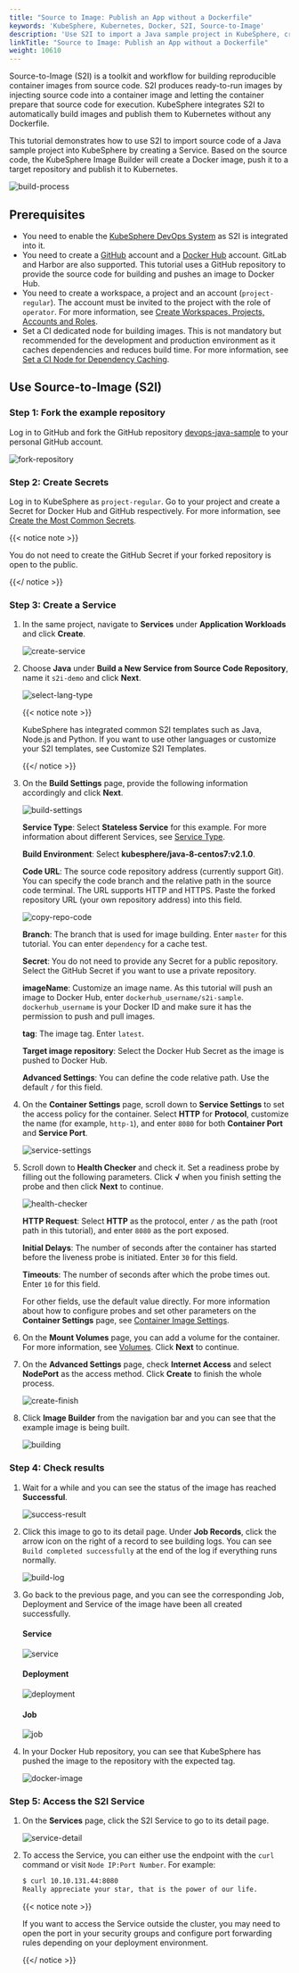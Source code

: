 ```yaml
---
title: "Source to Image: Publish an App without a Dockerfile"
keywords: 'KubeSphere, Kubernetes, Docker, S2I, Source-to-Image'
description: 'Use S2I to import a Java sample project in KubeSphere, create an image and publish it to Kubernetes.'
linkTitle: "Source to Image: Publish an App without a Dockerfile"
weight: 10610
---
```


Source-to-Image (S2I) is a toolkit and workflow for building reproducible container images from source code. S2I produces ready-to-run images by injecting source code into a container image and letting the container prepare that source code for execution. KubeSphere integrates S2I to automatically build images and publish them to Kubernetes without any Dockerfile.

This tutorial demonstrates how to use S2I to import source code of a Java sample project into KubeSphere by creating a Service. Based on the source code, the KubeSphere Image Builder will create a Docker image, push it to a target repository and publish it to Kubernetes.

![build-process](/images/docs/project-user-guide/image-builder/s2i-publish-app-without-dockerfile/build-process.png)

## Prerequisites

- You need to enable the [KubeSphere DevOps System](../../../pluggable-components/devops/) as S2I is integrated into it.
- You need to create a [GitHub](https://github.com/) account and a [Docker Hub](http://www.dockerhub.com/) account. GitLab and Harbor are also supported. This tutorial uses a GitHub repository to provide the source code for building and pushes an image to Docker Hub.
- You need to create a workspace, a project and an account (`project-regular`). The account must be invited to the project with the role of `operator`. For more information, see [Create Workspaces, Projects, Accounts and Roles](../../../quick-start/create-workspace-and-project/).
- Set a CI dedicated node for building images. This is not mandatory but recommended for the development and production environment as it caches dependencies and reduces build time. For more information, see [Set a CI Node for Dependency Caching](../../../devops-user-guide/how-to-use/set-ci-node/).

## Use Source-to-Image (S2I)

### Step 1: Fork the example repository

Log in to GitHub and fork the GitHub repository [devops-java-sample](https://github.com/kubesphere/devops-java-sample) to your personal GitHub account.

![fork-repository](/images/docs/project-user-guide/image-builder/s2i-publish-app-without-dockerfile/fork-repository.jpg)

### Step 2: Create Secrets

Log in to KubeSphere as `project-regular`. Go to your project and create a Secret for Docker Hub and GitHub respectively. For more information, see [Create the Most Common Secrets](../../../project-user-guide/configuration/secrets/#create-the-most-common-secrets).

{{< notice note >}}

You do not need to create the GitHub Secret if your forked repository is open to the public.

{{</ notice >}} 

### Step 3: Create a Service

1. In the same project, navigate to **Services** under **Application Workloads** and click **Create**.

   ![create-service](/images/docs/project-user-guide/image-builder/s2i-publish-app-without-dockerfile/create-service.jpg)

2. Choose **Java** under **Build a New Service from Source Code Repository**, name it `s2i-demo` and click **Next**.

   ![select-lang-type](/images/docs/project-user-guide/image-builder/s2i-publish-app-without-dockerfile/select-lang-type.jpg)

   {{< notice note >}}

   KubeSphere has integrated common S2I templates such as Java, Node.js and Python. If you want to use other languages or customize your S2I templates, see Customize S2I Templates.

   {{</ notice >}} 

3. On the **Build Settings** page, provide the following information accordingly and click **Next**.

   ![build-settings](/images/docs/project-user-guide/image-builder/s2i-publish-app-without-dockerfile/build-settings.jpg)

   **Service Type**: Select **Stateless Service** for this example. For more information about different Services, see [Service Type](../../../project-user-guide/application-workloads/services/#service-type).

   **Build Environment**: Select **kubesphere/java-8-centos7:v2.1.0**.

   **Code URL**: The source code repository address (currently support Git). You can specify the code branch and the relative path in the source code terminal. The URL supports HTTP and HTTPS. Paste the forked repository URL (your own repository address) into this field.

   ![copy-repo-code](/images/docs/project-user-guide/image-builder/s2i-publish-app-without-dockerfile/copy-repo-code.jpg)

   **Branch**: The branch that is used for image building. Enter `master` for this tutorial. You can enter `dependency` for a cache test.

   **Secret**: You do not need to provide any Secret for a public repository. Select the GitHub Secret if you want to use a private repository.

   **imageName**: Customize an image name. As this tutorial will push an image to Docker Hub, enter `dockerhub_username/s2i-sample`. `dockerhub_username` is your Docker ID and make sure it has the permission to push and pull images.

   **tag**: The image tag. Enter `latest`.

   **Target image repository**: Select the Docker Hub Secret as the image is pushed to Docker Hub.

   **Advanced Settings**: You can define the code relative path. Use the default `/` for this field.

4. On the **Container Settings** page, scroll down to **Service Settings** to set the access policy for the container. Select **HTTP** for **Protocol**, customize the name (for example, `http-1`), and enter `8080` for both **Container Port** and **Service Port**.

   ![service-settings](/images/docs/project-user-guide/image-builder/s2i-publish-app-without-dockerfile/service-settings.jpg)

5. Scroll down to **Health Checker** and check it. Set a readiness probe by filling out the following parameters. Click **√** when you finish setting the probe and then click **Next** to continue.

   ![health-checker](/images/docs/project-user-guide/image-builder/s2i-publish-app-without-dockerfile/health-checker.jpg)

   **HTTP Request**: Select **HTTP** as the protocol, enter `/` as the path (root path in this tutorial), and enter `8080` as the port exposed.

   **Initial Delays**: The number of seconds after the container has started before the liveness probe is initiated. Enter `30` for this field.

   **Timeouts**: The number of seconds after which the probe times out. Enter `10` for this field.

   For other fields, use the default value directly. For more information about how to configure probes and set other parameters on the **Container Settings** page, see [Container Image Settings](../../../project-user-guide/application-workloads/container-image-settings/).

6. On the **Mount Volumes** page, you can add a volume for the container. For more information, see [Volumes](../../../project-user-guide/storage/volumes/). Click **Next** to continue.

7. On the **Advanced Settings** page, check **Internet Access** and select **NodePort** as the access method. Click **Create** to finish the whole process.

   ![create-finish](/images/docs/project-user-guide/image-builder/s2i-publish-app-without-dockerfile/create-finish.jpg)

8. Click **Image Builder** from the navigation bar and you can see that the example image is being built.

   ![building](/images/docs/project-user-guide/image-builder/s2i-publish-app-without-dockerfile/building.jpg)

### Step 4: Check results

1. Wait for a while and you can see the status of the image has reached **Successful**.

   ![success-result](/images/docs/project-user-guide/image-builder/s2i-publish-app-without-dockerfile/success-result.jpg)

2. Click this image to go to its detail page. Under **Job Records**, click the arrow icon on the right of a record to see building logs. You can see `Build completed successfully` at the end of the log if everything runs normally.

   ![build-log](/images/docs/project-user-guide/image-builder/s2i-publish-app-without-dockerfile/build-log.jpg)

3. Go back to the previous page, and you can see the corresponding Job, Deployment and Service of the image have been all created successfully.

   #### Service

   ![service](/images/docs/project-user-guide/image-builder/s2i-publish-app-without-dockerfile/service.jpg)

   #### Deployment

   ![deployment](/images/docs/project-user-guide/image-builder/s2i-publish-app-without-dockerfile/deployment.jpg)

   #### Job

   ![job](/images/docs/project-user-guide/image-builder/s2i-publish-app-without-dockerfile/job.jpg)

4. In your Docker Hub repository, you can see that KubeSphere has pushed the image to the repository with the expected tag.

   ![docker-image](/images/docs/project-user-guide/image-builder/s2i-publish-app-without-dockerfile/docker-image.jpg)

### Step 5: Access the S2I Service

1. On the **Services** page, click the S2I Service to go to its detail page.

   ![service-detail](/images/docs/project-user-guide/image-builder/s2i-publish-app-without-dockerfile/service-detail.jpg)

2. To access the Service, you can either use the endpoint with the `curl` command or visit `Node IP:Port Number`. For example:

   ```bash
   $ curl 10.10.131.44:8080
   Really appreciate your star, that is the power of our life.
   ```

   {{< notice note >}}

   If you want to access the Service outside the cluster, you may need to open the port in your security groups and configure port forwarding rules depending on your deployment environment.

   {{</ notice >}} 